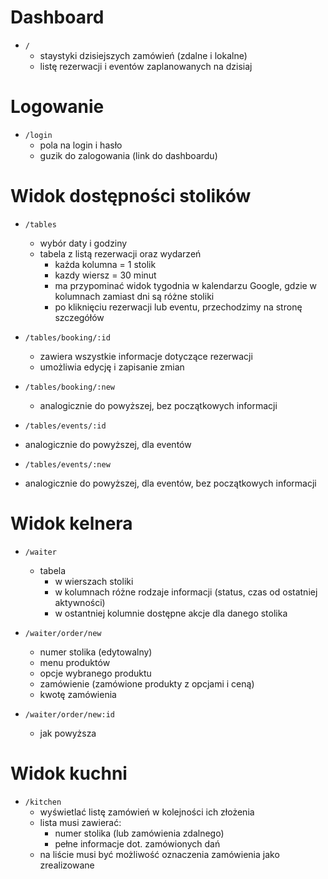 # Dashboard

- `/`
  - staystyki dzisiejszych zamówień (zdalne i lokalne)
  - listę rezerwacji i eventów zaplanowanych na dzisiaj

# Logowanie

- `/login`
  - pola na login i hasło
  - guzik do zalogowania (link do dashboardu)

# Widok dostępności stolików

- `/tables`
  - wybór daty i godziny
  - tabela z listą rezerwacji oraz wydarzeń
    - każda kolumna = 1 stolik
    - kazdy wiersz = 30 minut
    - ma przypominać widok tygodnia w kalendarzu Google, gdzie w kolumnach zamiast dni są różne stoliki
    - po kliknięciu rezerwacji lub eventu, przechodzimy na stronę szczegółów

- `/tables/booking/:id`
  - zawiera wszystkie informacje dotyczące rezerwacji
  - umożliwia edycję i zapisanie zmian

- `/tables/booking/:new`
  - analogicznie do powyższej, bez początkowych informacji

- `/tables/events/:id`
 - analogicznie do powyższej, dla eventów

- `/tables/events/:new`
 - analogicznie do powyższej, dla eventów, bez początkowych informacji

# Widok kelnera

- `/waiter`
  - tabela
    - w wierszach stoliki
    - w kolumnach różne rodzaje informacji (status, czas od ostatniej aktywności)
    - w ostantniej kolumnie dostępne akcje dla danego stolika

- `/waiter/order/new`
  - numer stolika (edytowalny)
  - menu produktów
  - opcje wybranego produktu
  - zamówienie (zamówione produkty z opcjami i ceną)
  - kwotę zamówienia

- `/waiter/order/new:id`
  - jak powyższa

# Widok kuchni

- `/kitchen`
  - wyświetlać listę zamówień w kolejności ich złożenia
  - lista musi zawierać:
    - numer stolika (lub zamówienia zdalnego)
    - pełne informacje dot. zamówionych dań
  - na liście musi być możliwość oznaczenia zamówienia jako zrealizowane


